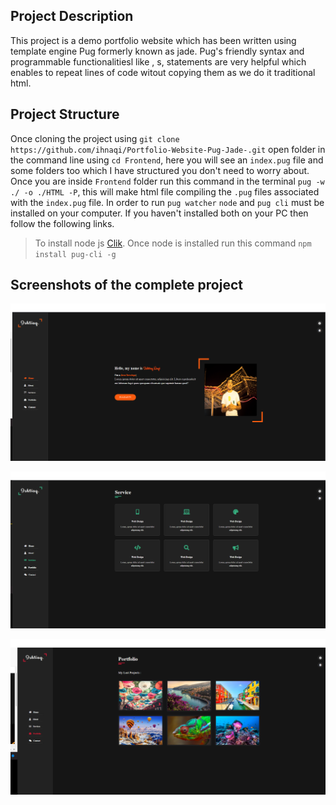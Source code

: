 ## Project Description

This project is a demo portfolio website which has been written using template engine Pug formerly known as jade. Pug's friendly syntax and programmable functionalitiesl like <include>, <mixin>s, <conditional> statements are very helpful which enables to repeat lines of code witout copying them as we do it traditional html.

## Project Structure

Once cloning the project using `git clone https://github.com/ihnaqi/Portfolio-Website-Pug-Jade-.git` open folder <frontend> in the command line using `cd Frontend`, here you will see an `index.pug` file and some folders too which I have structured you don't need to worry about.
Once you are inside `Frontend` folder run this command in the terminal `pug -w ./ -o ./HTML -P`, this will make html file compiling the `.pug` files associated with the `index.pug` file. In order to run `pug watcher` `node` and `pug cli` must be installed on your computer. If you haven't installed both on your PC then follow the following links.

> To install node js [Clik](https://nodejs.org/en/download/).
> Once node is installed run this command `npm install pug-cli -g`

## Screenshots of the complete project

![Home](./Frontend/Images/Home.png)

![Services](./Frontend/Images/Services.png)

![Portfolio](./Frontend/Images/Portfolio.png)
